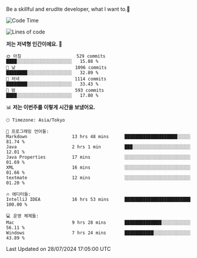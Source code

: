 Be a skillful and erudite developer, what I want to.👶

<!--START_SECTION:waka-->
![Code Time](http://img.shields.io/badge/Code%20Time-1%2C096%20hrs%2025%20mins-blue)

![Lines of code](https://img.shields.io/badge/%EC%A0%80%EB%8A%94%20%EC%97%AC%ED%83%9C%EA%B9%8C%EC%A7%80%20-2.7%20million%20%EC%A4%84%EC%9D%98%20%EC%BD%94%EB%93%9C%EB%A5%BC%20%EC%9E%91%EC%84%B1%ED%96%88%EC%96%B4%EC%9A%94.-blue)

**저는 저녁형 인간이에요. 🦉** 

```text
🌞 아침                     529 commits         ████░░░░░░░░░░░░░░░░░░░░░   15.88 % 
🌆 낮　                     1096 commits        ████████░░░░░░░░░░░░░░░░░   32.89 % 
🌃 저녁                     1114 commits        ████████░░░░░░░░░░░░░░░░░   33.43 % 
🌙 밤　                     593 commits         ████░░░░░░░░░░░░░░░░░░░░░   17.80 % 
```


📊 **저는 이번주를 이렇게 시간을 보냈어요.** 

```text
🕑︎ Timezone: Asia/Tokyo

💬 프로그래밍 언어들: 
Markdown                 13 hrs 48 mins      ████████████████████░░░░░   81.74 % 
Java                     2 hrs 1 min         ███░░░░░░░░░░░░░░░░░░░░░░   12.01 % 
Java Properties          17 mins             ░░░░░░░░░░░░░░░░░░░░░░░░░   01.69 % 
XML                      16 mins             ░░░░░░░░░░░░░░░░░░░░░░░░░   01.66 % 
textmate                 12 mins             ░░░░░░░░░░░░░░░░░░░░░░░░░   01.20 % 

🔥 에디터들: 
IntelliJ IDEA            16 hrs 53 mins      █████████████████████████   100.00 % 

💻 운영 체제들: 
Mac                      9 hrs 28 mins       ██████████████░░░░░░░░░░░   56.11 % 
Windows                  7 hrs 24 mins       ███████████░░░░░░░░░░░░░░   43.89 % 
```


 Last Updated on 28/07/2024 17:05:00 UTC
<!--END_SECTION:waka-->
